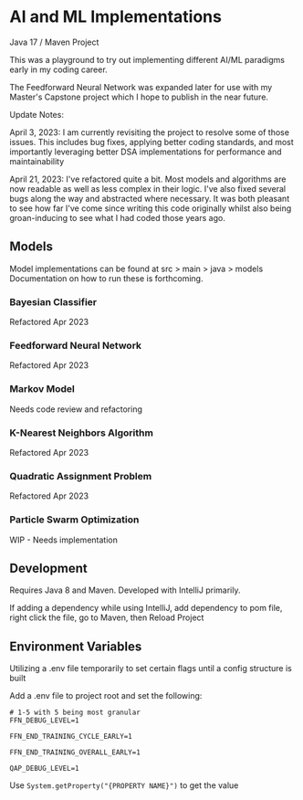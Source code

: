 # AI and ML Implementations

Java 17 / Maven Project

This was a playground to try out implementing different AI/ML paradigms early in my coding career.  

The Feedforward Neural Network was expanded later for use with my Master's Capstone project which I hope to publish in the near future.

Update Notes:

April 3, 2023: I am currently revisiting the project to resolve some of those issues. This includes bug fixes, applying better coding standards, and most importantly leveraging better DSA implementations for performance and maintainability

April 21, 2023: I've refactored quite a bit. Most models and algorithms are now readable as well as less complex in their logic. I've also fixed several bugs along the way and abstracted where necessary. It was both pleasant to see how far I've come since writing this code originally whilst also being groan-inducing to see what I had coded those years ago. 
## Models
Model implementations can be found at src > main > java > models
Documentation on how to run these is forthcoming. 

### Bayesian Classifier
Refactored Apr 2023

### Feedforward Neural Network
Refactored Apr 2023

### Markov Model
Needs code review and refactoring

### K-Nearest Neighbors Algorithm
Refactored Apr 2023

### Quadratic Assignment Problem
Refactored Apr 2023

### Particle Swarm Optimization
WIP - Needs implementation

## Development
Requires Java 8 and Maven. Developed with IntelliJ primarily. 

If adding a dependency while using IntelliJ, add dependency to pom file, right click the file, go to Maven, then Reload Project 

## Environment Variables

Utilizing a .env file temporarily to set certain flags until a config structure is built

Add a .env file to project root and set the following:
```
# 1-5 with 5 being most granular
FFN_DEBUG_LEVEL=1 

FFN_END_TRAINING_CYCLE_EARLY=1

FFN_END_TRAINING_OVERALL_EARLY=1

QAP_DEBUG_LEVEL=1
```

Use `System.getProperty("{PROPERTY NAME}")` to get the value
